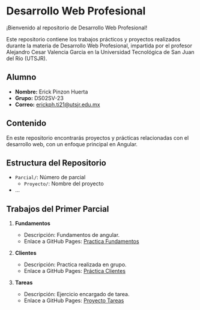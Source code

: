 # Desarrollo Web Profesional

¡Bienvenido al repositorio de Desarrollo Web Profesional!

Este repositorio contiene los trabajos prácticos y proyectos realizados durante la materia de Desarrollo Web Profesional, impartida por el profesor Alejandro Cesar Valencia Garcia en la Universidad Tecnológica de San Juan del Río (UTSJR).

## Alumno

- **Nombre:** Erick Pinzon Huerta
- **Grupo:** DS02SV-23
- **Correo:** erickph.ti21@utsjr.edu.mx

## Contenido

En este repositorio encontrarás proyectos y prácticas relacionadas con el desarrollo web, con un enfoque principal en Angular.

## Estructura del Repositorio

- `Parcial/`: Número de parcial
  - `Proyecto/`: Nombre del proyecto
- ...

## Trabajos del Primer Parcial

1. **Fundamentos**
   - Descripción: Fundamentos de angular.
   - Enlace a GitHub Pages: [Practica Fundamentos](https://erickpinzon18.github.io/DesarrolloWebProfesional/Primer%20Parcial/Fundamentos/index.html)

2. **Clientes**
   - Descripción: Practica realizada en grupo.
   - Enlace a GitHub Pages: [Práctica Clientes](https://erickpinzon18.github.io/DesarrolloWebProfesional/Primer%20Parcial/Clientes/index.html)

3. **Tareas**
   - Descripción: Ejercicio encargado de tarea.
   - Enlace a GitHub Pages: [Proyecto Tareas](https://erickpinzon18.github.io/DesarrolloWebProfesional/Primer%20Parcial/Tasks/index.html)
